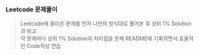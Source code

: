 ### Leetcode 문제풀이
> Leetcode에 올라온 문제를 먼저 나만의 방식대로 풀어본 후 상위 1% Solution과 비교    
  각 문제마다 상위 1% Solution과 차이점을 문제 README에 기록하면서 효율적인 Code작성 연습
